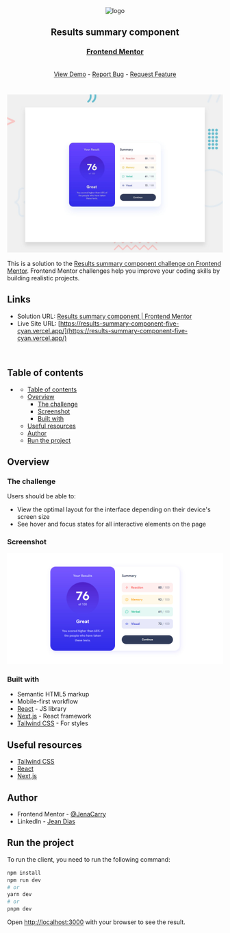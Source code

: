 <div align="center">

  <img src="https://www.frontendmentor.io/static/images/logo-mobile.svg" alt="logo" width="60" height="auto">

  <h2>Results summary component</h2>

  <h3>
    <a href="https://www.frontendmentor.io/solutions/css-flexbox-UqaHXl-3oY">
      <strong>Frontend Mentor</strong>
    </a>
  </h3>

  <br>

  <div align="center">
    <a href="https://results-summary-component-five-cyan.vercel.app/">View Demo</a>
    -
    <a href="https://github.com/JenaCarry/results-summary-component/issues">Report Bug</a>
    -
    <a href="https://github.com/JenaCarry/results-summary-component/pulls">Request Feature</a>
  </div>

</div>

#

<div align="center">

![](./public/desktop-preview.jpg)

</div>

This is a solution to the [Results summary component challenge on Frontend Mentor](https://www.frontendmentor.io/challenges/results-summary-component-CE_K6s0maV). Frontend Mentor challenges help you improve your coding skills by building realistic projects.

<h2>Links</h2>

- Solution URL: [Results summary component | Frontend Mentor](https://www.frontendmentor.io/solutions/css-flexbox-UqaHXl-3oY)
- Live Site URL: [https://results-summary-component-five-cyan.vercel.app/](https://results-summary-component-five-cyan.vercel.app/)

<br>

## Table of contents

- [](#)
  - [Table of contents](#table-of-contents)
  - [Overview](#overview)
    - [The challenge](#the-challenge)
    - [Screenshot](#screenshot)
    - [Built with](#built-with)
  - [Useful resources](#useful-resources)
  - [Author](#author)
  - [Run the project](#run-the-project)

## Overview

### The challenge

Users should be able to:

- View the optimal layout for the interface depending on their device's screen size
- See hover and focus states for all interactive elements on the page

### Screenshot

![](./public/screenshot.jpg)

### Built with

- Semantic HTML5 markup
- Mobile-first workflow
- [React](https://reactjs.org/) - JS library
- [Next.js](https://nextjs.org/) - React framework
- [Tailwind CSS](https://tailwindcss.com/) - For styles

## Useful resources

- [Tailwind CSS](https://tailwindcss.com/)
- [React](https://react.dev/)
- [Next.js](https://nextjs.org/)

## Author

- Frontend Mentor - [@JenaCarry](https://www.frontendmentor.io/profile/JenaCarry)
- LinkedIn - [Jean Dias](https://www.linkedin.com/in/jean-dias-0900a1260/)

## Run the project

To run the client, you need to run the following command:

```bash
npm install
npm run dev
# or
yarn dev
# or
pnpm dev
```

Open [http://localhost:3000](http://localhost:3000) with your browser to see the result.
